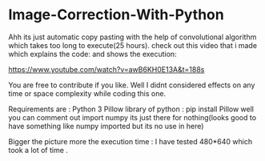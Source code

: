 # Image-Correction-With-Python
Ahh its just automatic copy pasting with the help of convolutional algorithm which takes too long to execute(25 hours).
check out this video that i made which explains the code: and shows the execution: 

https://www.youtube.com/watch?v=awB6KH0E13A&t=188s


You are free to contribute if you like. Well I didnt considered effects on any time or space complexity while coding this one.


Requirements are :
  Python 3
  Pillow library of python : pip install Pillow
  well you can comment out import numpy its just there for nothing(looks good to have something like numpy imported but its no use in here)
  
  Bigger the picture more the execution time : I have tested 480*640 which took a lot of time .
